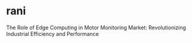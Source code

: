 # rani
The Role of Edge Computing in Motor Monitoring Market: Revolutionizing Industrial Efficiency and Performance
